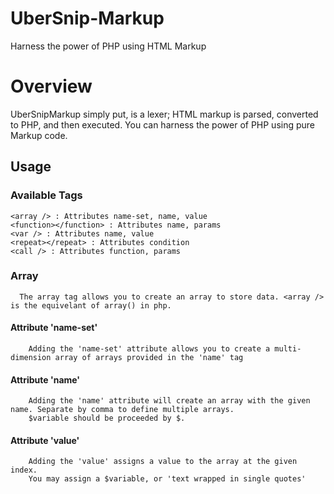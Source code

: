 # UberSnip-Markup
Harness the power of PHP using HTML Markup

# Overview
  UberSnipMarkup simply put, is a lexer; HTML markup is parsed, converted to PHP, and then executed. You can harness the power of PHP using pure Markup code.
  
  
##  Usage
### Available Tags

    <array /> : Attributes name-set, name, value
    <function></function> : Attributes name, params
    <var /> : Attributes name, value
    <repeat></repeat> : Attributes condition
    <call /> : Attributes function, params
    
    
### Array
      The array tag allows you to create an array to store data. <array /> is the equivelant of array() in php.
      
####  Attribute 'name-set' <array name-set="name_set_name" />
        Adding the 'name-set' attribute allows you to create a multi-dimension array of arrays provided in the 'name' tag
        
####  Attribute 'name' <array name="$array_name, $array_name_2" />
        Adding the 'name' attribute will create an array with the given name. Separate by comma to define multiple arrays.   
        $variable should be proceeded by $.
        
####  Attribute 'value' <array value="'array value', 'array value 2'" />
        Adding the 'value' assigns a value to the array at the given index.
        You may assign a $variable, or 'text wrapped in single quotes'
      
  
      
